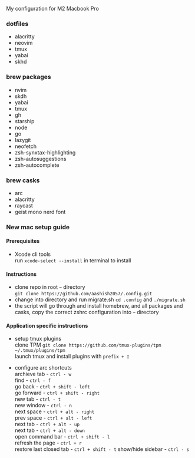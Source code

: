 My configuration for M2 Macbook Pro

### dotfiles

- alacritty
- neovim
- tmux
- yabai
- skhd

### brew packages

- nvim
- skdh
- yabai
- tmux
- gh
- starship
- node
- go
- lazygit
- neofetch
- zsh-synxtax-highlighting
- zsh-autosuggestions
- zsh-autocomplete

### brew casks

- arc
- alacritty
- raycast
- geist mono nerd font

### New mac setup guide

#### Prerequisites

- Xcode cli tools\
  run `xcode-select --install` in terminal to install

#### Instructions

- clone repo in root `~` directory\
  `git clone https://github.com/aashish2057/.config.git`
- change into directory and run migrate.sh
  `cd .config` and `./migrate.sh`
- the script will go through and install homebrew, and all packages and casks,
  copy the correct zshrc configuration into `~` directory

#### Application specific instructions

- setup tmux plugins\
  clone TPM `git clone https://github.com/tmux-plugins/tpm ~/.tmux/plugins/tpm`\
  launch tmux and install plugins with `prefix + I`

- configure arc shortcuts\
  archieve tab - `ctrl - w`\
  find - `ctrl - f`\
  go back - `ctrl + shift - left`\
  go forward - `ctrl + shift - right`\
  new tab - `ctrl - t`\
  new window - `ctrl - n`\
  next space - `ctrl + alt - right`\
  prev space - `ctrl + alt - left`\
  next tab - `ctrl + alt - up`\
  next tab - `ctrl + alt - down`\
  open command bar - `ctrl + shift - l`\
  refresh the page - `ctrl + r`\
  restore last closed tab - `ctrl + shift - t`
  show/hide sidebar - `ctrl - s`
